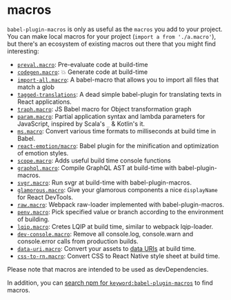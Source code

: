 # macros

`babel-plugin-macros` is only as useful as the `macros` you add to your project.
You can make local macros for your project (`import a from './a.macro'`), but
there's an ecosystem of existing macros out there that you might find interesting:

* [`preval.macro`](https://www.npmjs.com/package/preval.macro): Pre-evaluate code at build-time
* [`codegen.macro`](https://www.npmjs.com/package/codegen.macro): 💥 Generate code at build-time
* [`import-all.macro`](https://www.npmjs.com/package/import-all.macro): A babel-macro that allows you to import all files that match a glob
* [`tagged-translations`](https://www.npmjs.com/package/tagged-translations): A dead simple babel-plugin for translating texts in React applications.
* [`traph.macro`](https://www.npmjs.com/package/traph.macro): JS Babel macro for Object transformation graph
* [`param.macro`](https://www.npmjs.com/package/param.macro): Partial application syntax and lambda parameters for JavaScript, inspired by Scala's `_` & Kotlin's it.
* [`ms.macro`](https://www.npmjs.com/package/ms.macro): Convert various time formats to milliseconds at build time in Babel.
* [`react-emotion/macro`](https://github.com/emotion-js/emotion/tree/78fea2d2eb74269645b28fe12392ecc09882f55f/packages/babel-plugin-emotion#babel-macros): Babel plugin for the minification and optimization of emotion styles.
* [`scope.macro`](https://www.npmjs.com/package/scope.macro): Adds useful build time console functions
* [`graphql.macro`](https://github.com/evenchange4/graphql.macro): Compile GraphQL AST at build-time with babel-plugin-macros.
* [`svgr.macro`](https://github.com/evenchange4/svgr.macro): Run svgr at build-time with babel-plugin-macros.
* [`glamorous.macro`](https://github.com/kentcdodds/glamorous.macro): Give your glamorous components a nice `displayName` for React DevTools.
* [`raw.macro`](https://github.com/pveyes/raw.macro): Webpack raw-loader implemented with babel-plugin-macros.
* [`penv.macro`](https://github.com/chengjianhua/penv.macro): Pick specified value or branch according to the environment of building.
* [`lqip.macro`](https://github.com/stereobooster/lqip.macro): Cretes LQIP at build time, similar to webpack lqip-loader.
* [`dev-console.macro`](https://www.npmjs.com/package/dev-console.macro): Remove all console.log, console.warn and console.error calls from production builds.
* [`data-uri.macro`](https://github.com/Andarist/data-uri.macro): Convert your assets to [data URIs](https://developer.mozilla.org/en-US/docs/Web/HTTP/Basics_of_HTTP/Data_URIs) at build time.
* [`css-to-rn.macro`](https://github.com/jhen0409/css-to-rn.macro): Convert CSS to React Native style sheet at build time.

Please note that macros are intended to be used as devDependencies.

In addition, you can
[search npm for `keyword:babel-plugin-macros`](https://www.npmjs.com/search?q=keywords:babel-plugin-macros)
to find macros.
